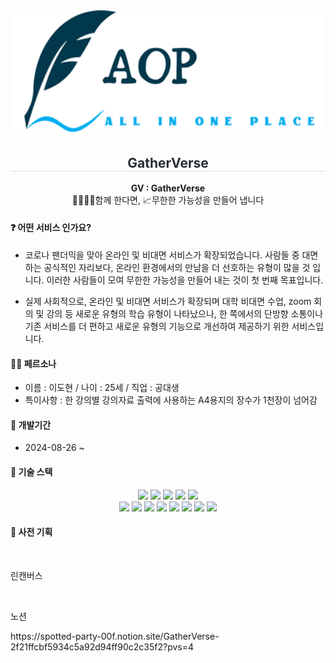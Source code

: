 <div align="center" width="500">
  <img src="./src/images/logo.png" width="500" height="200">
  <h2 style="border-bottom: 1px solid #d8dee4; color: #282d33;">GatherVerse</h2>

**GV : GatherVerse**
</br>
👨‍👩‍👦‍👦함께 한다면, 📈무한한 가능성을 만들어 냅니다

</div>
<h4>❓ 어떤 서비스 인가요?</h4>

- 코로나 팬더믹을 맞아 온라인 및 비대면 서비스가 확장되었습니다. 사람들 중 대면하는 공식적인 자리보다, 온라인 환경에서의 만남을 더 선호하는 유형이 많을 것 입니다. 이러한 사람들이 모여 무한한 가능성을 만들어 내는 것이 첫 번째 목표입니다.

- 실제 사회적으로, 온라인 및 비대면 서비스가 확장되며 대학 비대면 수업, zoom 회의 및 강의 등 새로운 유형의 학습 유형이 나타났으나, 한 쪽에서의 단방향 소통이나 기존 서비스를 더 편하고 새로운 유형의 기능으로 개선하여 제공하기 위한 서비스입니다.

<h4>👩‍💼 페르소나</h4>

- 이름 : 이도현 / 나이 : 25세 / 직업 : 공대생
- 특이사항 : 한 강의별 강의자료 출력에 사용하는 A4용지의 장수가 1천장이 넘어감

<h4>📅 개발기간</h4>

- 2024-08-26 ~

<h4>📌 기술 스택</h4>
<div style="margin: 0 auto; text-align: center;" align="center">
        <img src="https://img.shields.io/badge/CSS3-1572B6?style=for-the-badge&logo=CSS3&logoColor=white">
        <img src="https://img.shields.io/badge/Eslint-4B32C3?style=for-the-badge&logo=Eslint&logoColor=white">
        <img src="https://img.shields.io/badge/Figma-F24E1E?style=for-the-badge&logo=Figma&logoColor=white">
        <img src="https://img.shields.io/badge/Git-F05032?style=for-the-badge&logo=Git&logoColor=white">
        <img src="https://img.shields.io/badge/Notion-000000?style=for-the-badge&logo=Notion&logoColor=white">
        <br/><img src="https://img.shields.io/badge/Prettier-F7B93E?style=for-the-badge&logo=Prettier&logoColor=white">
        <img src="https://img.shields.io/badge/React-61DAFB?style=for-the-badge&logo=React&logoColor=white">
        <img src="https://img.shields.io/badge/Github-181717?style=for-the-badge&logo=Github&logoColor=white">
        <img src="https://img.shields.io/badge/HTML5-E34F26?style=for-the-badge&logo=HTML5&logoColor=white">
        <img src="https://img.shields.io/badge/Javascript-F7DF1E?style=for-the-badge&logo=Javascript&logoColor=white">
        <img src="https://img.shields.io/badge/StyledComponents-DB7093?style=for-the-badge&logo=StyledComponents&logoColor=white">
        <img src="https://img.shields.io/badge/typescript-3178C6?style=for-the-badge&logo=typescript&logoColor=white">
        <img src="https://img.shields.io/badge/reacthookform-EC5990?style=for-the-badge&logo=reacthookform&logoColor=white">
        
</div>

<h4>📌 사전 기획</h4>
</br>

<p>린캔버스</p>
<img srt="https://github.com/2doh/GV/issues/1#issue-2490673666">
<p>노션</p>
https://spotted-party-00f.notion.site/GatherVerse-2f21ffcbf5934c5a92d94ff90c2c35f2?pvs=4
